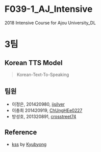 # F039-1_AJ_Intensive
2018 Intensive Course for Ajou University_DL
# 3팀
## Korean TTS Model
> Korean-Text-To-Speaking  
## 팀원
* 이정은, 201420980, [ijsilver](https://github.com/ijsilver)
* 이충희 201420919, [ChUngHEe0227](https://github.com/ChUngHEe0227)
* 방성호, 201320891, [crosstreet74](https://github.com/crosstreet74)
## Reference
* [kss](https://github.com/Kyubyong/kss) by [Kyubyong](https://github.com/Kyubyong)